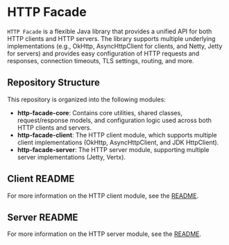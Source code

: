 # HTTP Facade

`HTTP Facade` is a flexible Java library that provides a unified API for both HTTP clients and HTTP servers. The library supports multiple underlying implementations (e.g., OkHttp, AsyncHttpClient for clients, and Netty, Jetty for servers) and provides easy configuration of HTTP requests and responses, connection timeouts, TLS settings, routing, and more.

## Repository Structure

This repository is organized into the following modules:

- **http-facade-core**: Contains core utilities, shared classes, request/response models, and configuration logic used across both HTTP clients and servers.
- **http-facade-client**: The HTTP client module, which supports multiple client implementations (OkHttp, AsyncHttpClient, and JDK HttpClient).
- **http-facade-server**: The HTTP server module, supporting multiple server implementations (Jetty, Vertx).

## Client README

For more information on the HTTP client module, see the [README](http-facade-client/README.md).

## Server README

For more information on the HTTP server module, see the [README](http-facade-server/README.md).
